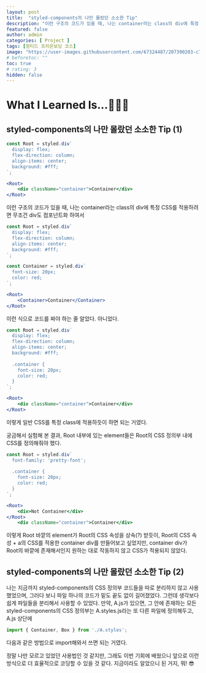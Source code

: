 ```yaml
---
layout: post
title:  "styled-components의 나만 몰랐던 소소한 Tip"
description: "이런 구조의 코드가 있을 때, 나는 container라는 class의 div에 특정 CSS를 적용하려면 무조건 div도 컴포넌트화 하여서 이런 식으로 코드를 짜야 하는 줄 알았다. 아니었다."
featured: false
author: admin
categories: [ Project ]
tags: [원티드 프리온보딩 코스]
image: "https://user-images.githubusercontent.com/67324487/207390203-c770d0e9-9cc6-40cb-bccf-14f32c92497d.png"
# beforetoc: ""
toc: true
# rating: 3
hidden: false
---
```


# What I Learned Is...👩🏻‍💻
## styled-components의 나만 몰랐던 소소한 Tip (1)
```jsx
const Root = styled.div`
  display: flex;
  flex-direction: column;
  align-items: center;
  background: #fff;
`;

<Root>
	<div className="container">Container</div>
</Root>
```
이런 구조의 코드가 있을 때, 나는 container라는 class의 div에 특정 CSS를 적용하려면 무조건 div도 컴포넌트화 하여서 

```jsx
const Root = styled.div`
  display: flex;
  flex-direction: column;
  align-items: center;
  background: #fff;
`;

const Container = styled.div`
  font-size: 20px;
  color: red;
`;

<Root>
	<Container>Container</Container>
</Root>

```
이런 식으로 코드를 짜야 하는 줄 알았다. 아니었다.

```jsx
const Root = styled.div`
  display: flex;
  flex-direction: column;
  align-items: center;
  background: #fff;
  
  .container {
    font-size: 20px;
    color: red;
  }
`;

<Root>
	<div className="container">Container</div>
</Root>
```
이렇게 일반 CSS를 특정 class에 적용하듯이 하면 되는 거였다.

궁금해서 실험해 본 결과, Root 내부에 있는 element들은 Root의 CSS 정의부 내에 CSS를 정의해줘야 했다. 
```jsx
const Root = styled.div`
  font-family: 'pretty-font';
  
  .container {
    font-size: 20px;
    color: red;
  }
`;

<Root>
	<div>Not Container</div>
</Root>
	<div className="container">Container</div>
```

이렇게 Root 바깥의 element가 Root의 CSS 속성을 상속(?) 받듯이, Root의 CSS 속성 + a의 CSS를 적용한 container div를 만들어보고 싶었지만, container div가 Root의 바깥에 존재해서인지 원하는 대로 작동하지 않고 CSS가 적용되지 않았다.

## styled-components의 나만 몰랐던 소소한 Tip (2)
나는 지금까지 styled-components의 CSS 정의부 코드들을 따로 분리하지 않고 사용했었으며, 그러다 보니 파일 하나의 코드가 밑도 끝도 없이 길어졌었다. 그런데 생각보다 쉽게 파일들을 분리해서 사용할 수 있었다. 
만약, A.js가 있으면, 그 안에 존재하는 모든 styled-components의 CSS 정의부는 A.styles.js라는 또 다른 파일에 정의해두고, A.js 상단에 
```jsx
import { Container, Box } from './A.styles';
```
다음과 같은 방법으로 import해와서 쓰면 되는 거였다.

정말 나만 모르고 있었던 사용법인 것 같지만, 그래도 이번 기회에 배웠으니 앞으로 이런 방식으로 더 효율적으로 코딩할 수 있을 것 같다. 지금이라도 알았으니 된 거지, 뭐! 😎
